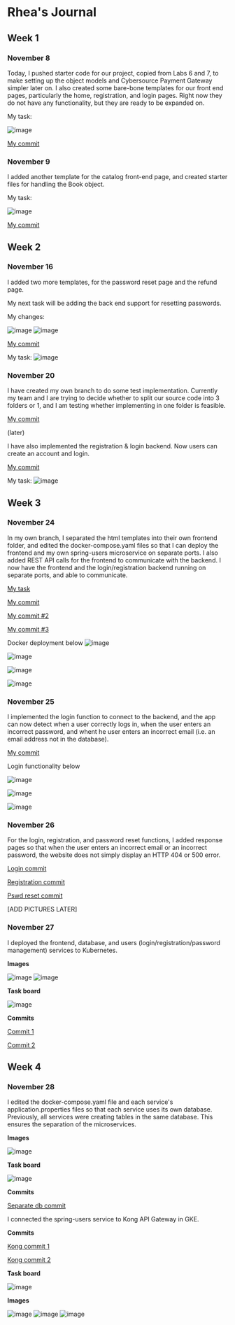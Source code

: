 # Rhea's Journal

## Week 1

### November 8

Today, I pushed starter code for our project, copied from Labs 6 and 7, to make setting up the object models and Cybersource Payment Gateway simpler later on. I also created some bare-bone templates for our front end pages, particularly the home, registration, and login pages. Right now they do not have any functionality, but they are ready to be expanded on.

My task:

![image](images/rhea-nov-8.PNG)

[My commit](https://github.com/nguyensjsu/fa21-172-dmg/commit/ce91cf02daecc39a9424f7f29f1c6e757c287939)

### November 9

I added another template for the catalog front-end page, and created starter files for handling the Book object.

My task:

![image](images/rhea-nov-8.PNG)

[My commit](https://github.com/nguyensjsu/fa21-172-dmg/commit/0f5394a36cc3597018581f0fe3f0ee9d2772ab38)

## Week 2

### November 16

I added two more templates, for the password reset page and the refund page. 

My next task will be adding the back end support for resetting passwords.

My changes:

![image](https://github.com/nguyensjsu/fa21-172-dmg/blob/main/Journal/rhea_journal/images/nov-16-a.JPG)
![image](https://github.com/nguyensjsu/fa21-172-dmg/blob/main/Journal/rhea_journal/images/nov-16-b.JPG)

[My commit](https://github.com/nguyensjsu/fa21-172-dmg/commit/67c1d610a932215575b247d63144d5debc5e3997)

My task:
![image](https://github.com/nguyensjsu/fa21-172-dmg/blob/main/Journal/rhea_journal/images/nov-16-board.JPG)

### November 20

I have created my own branch to do some test implementation. Currently my team and I are trying to decide whether to split our source code into 3 folders or 1, and I am testing whether implementing in one folder is feasible. 

[My commit](https://github.com/nguyensjsu/fa21-172-dmg/commit/1d2ef67a0420178ea9e42120a8b78bf7dd775231)

(later)

I have also implemented the registration & login backend. Now users can create an account and login. 

[My commit](https://github.com/nguyensjsu/fa21-172-dmg/commit/357db383d9f201f86ee577356b77c53c0ed0baf8)

My task:
![image](https://github.com/nguyensjsu/fa21-172-dmg/blob/main/Journal/rhea_journal/images/nov-20-board.JPG)

## Week 3

### November 24

In my own branch, I separated the html templates into their own frontend folder, and edited the docker-compose.yaml files so that I can deploy the frontend and my own spring-users microservice on separate ports. I also added REST API calls for the frontend to communicate with the backend. I now have the frontend and the login/registration backend running on separate ports, and able to communicate. 

[My task](https://github.com/nguyensjsu/fa21-172-dmg/blob/main/Journal/rhea_journal/images/nov-24-tasks.JPG)

[My commit](https://github.com/nguyensjsu/fa21-172-dmg/commit/e3f84627b80654e5d5cba07b20793e60cb6bdcd8)

[My commit #2](https://github.com/nguyensjsu/fa21-172-dmg/commit/71fbbfa7734a7dc6c8171b1bda5977f05dfade92)

[My commit #3](https://github.com/nguyensjsu/fa21-172-dmg/commit/d32dac2ba9e19ce4c3970fbb617dac9371d9abf2)

Docker deployment below
![image](https://github.com/nguyensjsu/fa21-172-dmg/blob/main/Journal/rhea_journal/images/nov-24-b.JPG)

![image](https://github.com/nguyensjsu/fa21-172-dmg/blob/main/Journal/rhea_journal/images/nov-24-c.JPG)

![image](https://github.com/nguyensjsu/fa21-172-dmg/blob/main/Journal/rhea_journal/images/nov-24-d.JPG)

![image](https://github.com/nguyensjsu/fa21-172-dmg/blob/main/Journal/rhea_journal/images/nov-24-a.JPG)

### November 25

I implemented the login function to connect to the backend, and the app can now detect when a user correctly logs in, when the user enters an incorrect password, and whent he user enters an incorrect email (i.e. an email address not in the database).

[My commit](https://github.com/nguyensjsu/fa21-172-dmg/commit/31aca83dd43508ca850e7b404b8ee7dd3daf2c64)

Login functionality below

![image](https://github.com/nguyensjsu/fa21-172-dmg/blob/main/Journal/rhea_journal/images/nov-25-a.JPG)

![image](https://github.com/nguyensjsu/fa21-172-dmg/blob/main/Journal/rhea_journal/images/nov-25-b.JPG)

![image](https://github.com/nguyensjsu/fa21-172-dmg/blob/main/Journal/rhea_journal/images/nov-25-c.JPG)

### November 26

For the login, registration, and password reset functions, I added response pages so that when the user enters an incorrect email or an incorrect password, the website does not simply display an HTTP 404 or 500 error. 

[Login commit](https://github.com/nguyensjsu/fa21-172-dmg/commit/42b2561e811a8e4a50999e9f36cfd57c81dc9b4e)

[Registration commit](https://github.com/nguyensjsu/fa21-172-dmg/commit/0d0589ccf0a9c572b6b9113e8ca0506a593a71eb)

[Pswd reset commit](https://github.com/nguyensjsu/fa21-172-dmg/commit/578ac1db2e25a3627a22b4a1cdcb7455df67b457)

[ADD PICTURES LATER]

### November 27

I deployed the frontend, database, and users (login/registration/password management) services to Kubernetes.

<b>Images</b>

![image](https://github.com/nguyensjsu/fa21-172-dmg/blob/main/Journal/rhea_journal/images/gke-a.JPG)
![image](https://github.com/nguyensjsu/fa21-172-dmg/blob/main/Journal/rhea_journal/images/gke-b.JPG)

<b>Task board</b>

![image](https://github.com/nguyensjsu/fa21-172-dmg/blob/main/Journal/rhea_journal/images/gke-board.JPG)

<b>Commits</b>

[Commit 1](https://github.com/nguyensjsu/fa21-172-dmg/commit/26380c4285179fb46c62042bf83a145a88260508)

[Commit 2](https://github.com/nguyensjsu/fa21-172-dmg/commit/b6e7c98eaec40c6aa8832ab39d8b009789f83dab)

## Week 4

### November 28

I edited the docker-compose.yaml file and each service's application.properties files so that each service uses its own database. Previously, all services were creating tables in the same database. This ensures the separation of the microservices. 

<b>Images </b>

![image](https://github.com/nguyensjsu/fa21-172-dmg/blob/main/Journal/rhea_journal/images/separate-a.JPG)

<b>Task board</b>

![image](https://github.com/nguyensjsu/fa21-172-dmg/blob/main/Journal/rhea_journal/images/separate-board.JPG)

<b>Commits</b>

[Separate db commit](https://github.com/nguyensjsu/fa21-172-dmg/commit/dded9efaedbe887932c3d78bf93eec140b3b5623)

I connected the spring-users service to Kong API Gateway in GKE. 

<b>Commits</b>

[Kong commit 1](https://github.com/nguyensjsu/fa21-172-dmg/commit/0e216e914e7bdb6575c53e50ca53c8aa2e652b23)

[Kong commit 2](https://github.com/nguyensjsu/fa21-172-dmg/commit/28aa4cdc1816a7fd59b816df65418e62e7cf312e)

<b>Task board </b>

![image](https://github.com/nguyensjsu/fa21-172-dmg/blob/main/Journal/rhea_journal/images/kong-board.JPG)

<b>Images</b>

![image](https://github.com/nguyensjsu/fa21-172-dmg/blob/main/Journal/rhea_journal/images/kong-a.JPG)
![image](https://github.com/nguyensjsu/fa21-172-dmg/blob/main/Journal/rhea_journal/images/kong-b.JPG)
![image](https://github.com/nguyensjsu/fa21-172-dmg/blob/main/Journal/rhea_journal/images/kong-c.JPG)
